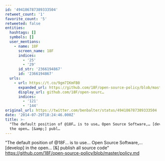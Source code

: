 ```yaml
---
id: '494186787389333504'
retweet_count: '1'
favorite_count: '5'
retweeted: false
entities:
  hashtags: []
  symbols: []
  user_mentions:
    - name: 18F
      screen_name: 18F
      indices:
        - '25'
        - '29'
      id_str: '2366194867'
      id: '2366194867'
  urls:
    - url: https://t.co/9gm7IKmFB0
      expanded_url: https://github.com/18F/open-source-policy/blob/master/policy.md
      display_url: github.com/18F/open-sourc…
      indices:
        - '121'
        - '144'
original_url: https://twitter.com/benbalter/status/494186787389333504
date: '2014-07-29T18:24:46.000Z'
title: >-
  "The default position of @18F… is to use… Open Source Software,… [develop] in
  the open… [&amp;] publ…
---
```


"The default position of @18F… is to use… Open Source Software,… [develop] in the open… [&amp;] publish all source code" https://github.com/18F/open-source-policy/blob/master/policy.md